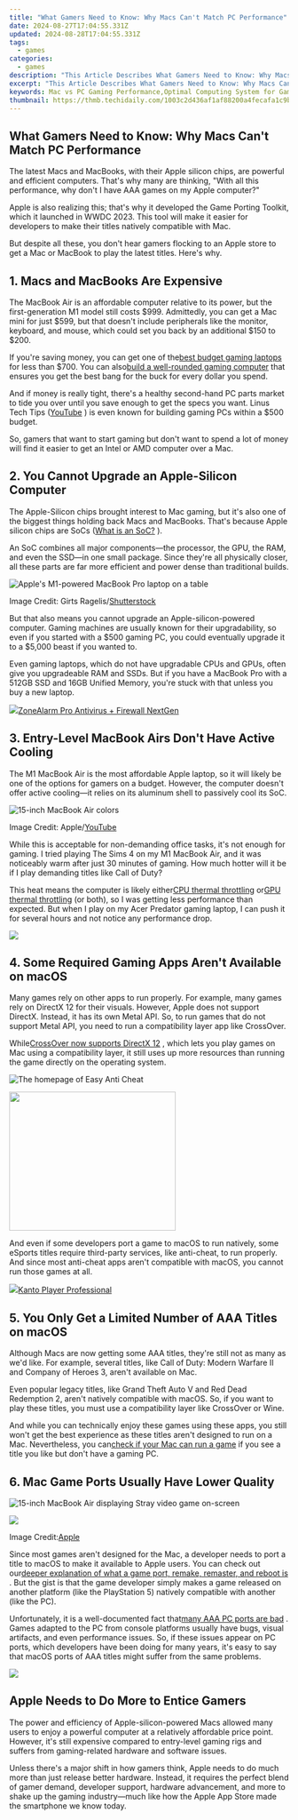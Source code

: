 ```yaml
---
title: "What Gamers Need to Know: Why Macs Can't Match PC Performance"
date: 2024-08-27T17:04:55.331Z
updated: 2024-08-28T17:04:55.331Z
tags:
  - games
categories:
  - games
description: "This Article Describes What Gamers Need to Know: Why Macs Can't Match PC Performance"
excerpt: "This Article Describes What Gamers Need to Know: Why Macs Can't Match PC Performance"
keywords: Mac vs PC Gaming Performance,Optimal Computing System for Gamers,Gaming on Apple Devices Limitations,Comparison of Mac and PC Gaming Capabilities,Enhancing PC Gaming Experience,Top Reasons Why PCs Dominate in Gaming,Performance Differences
thumbnail: https://thmb.techidaily.com/1003c2d436af1af88200a4fecafa1c9b55219d7d2c61adc69cde92d0a51179ae.jpg
---
```


## What Gamers Need to Know: Why Macs Can't Match PC Performance

 The latest Macs and MacBooks, with their Apple silicon chips, are powerful and efficient computers. That's why many are thinking, "With all this performance, why don't I have AAA games on my Apple computer?"

 Apple is also realizing this; that's why it developed the Game Porting Toolkit, which it launched in WWDC 2023\. This tool will make it easier for developers to make their titles natively compatible with Mac.

 But despite all these, you don't hear gamers flocking to an Apple store to get a Mac or MacBook to play the latest titles. Here's why.

## 1\. Macs and MacBooks Are Expensive

 The MacBook Air is an affordable computer relative to its power, but the first-generation M1 model still costs $999\. Admittedly, you can get a Mac mini for just $599, but that doesn't include peripherals like the monitor, keyboard, and mouse, which could set you back by an additional $150 to $200.

 If you're saving money, you can get one of the[best budget gaming laptops](https://www.makeuseof.com/best-budget-gaming-laptops/) for less than $700\. You can also[build a well-rounded gaming computer](https://www.makeuseof.com/well-rounded-pc-buying-guide/) that ensures you get the best bang for the buck for every dollar you spend.

 And if money is really tight, there's a healthy second-hand PC parts market to tide you over until you save enough to get the specs you want. Linus Tech Tips ([YouTube](https://www.youtube.com/watch?v=Xzhp1HTt43M&ab%5Fchannel=LinusTechTips) ) is even known for building gaming PCs within a $500 budget.

 So, gamers that want to start gaming but don't want to spend a lot of money will find it easier to get an Intel or AMD computer over a Mac.

## 2\. You Cannot Upgrade an Apple-Silicon Computer

 The Apple-Silicon chips brought interest to Mac gaming, but it's also one of the biggest things holding back Macs and MacBooks. That's because Apple silicon chips are SoCs ([What is an SoC?](https://www.makeuseof.com/what-is-a-system-on-a-chip-soc/) ).

 An SoC combines all major components—the processor, the GPU, the RAM, and even the SSD—in one small package. Since they're all physically closer, all these parts are far more efficient and power dense than traditional builds.

![Apple's M1-powered MacBook Pro laptop on a table](https://static1.makeuseofimages.com/wordpress/wp-content/uploads/2020/03/Apple_M1_Shutterstock.jpg)

 Image Credit: Girts Ragelis/[Shutterstock](https://www.shutterstock.com/image-photo/riga-latvia-november-18-2020-apple-1856280259)

 But that also means you cannot upgrade an Apple-silicon-powered computer. Gaming machines are usually known for their upgradability, so even if you started with a $500 gaming PC, you could eventually upgrade it to a $5,000 beast if you wanted to.

 Even gaming laptops, which do not have upgradable CPUs and GPUs, often give you upgradeable RAM and SSDs. But if you have a MacBook Pro with a 512GB SSD and 16GB Unified Memory, you're stuck with that unless you buy a new laptop.

<!-- affiliate ads begin -->
<a href="https://estore.zonealarm.com/order/checkout.php?PRODS=38658749&QTY=1&AFFILIATE=108875&CART=1"><img src="https://sc1.checkpoint.com/sc1/za/images/boxes/pa_500.png" border="0">ZoneAlarm Pro Antivirus + Firewall NextGen</a>
<!-- affiliate ads end -->
## 3\. Entry-Level MacBook Airs Don't Have Active Cooling

 The M1 MacBook Air is the most affordable Apple laptop, so it will likely be one of the options for gamers on a budget. However, the computer doesn't offer active cooling—it relies on its aluminum shell to passively cool its SoC.

![15-inch MacBook Air colors](https://static1.makeuseofimages.com/wordpress/wp-content/uploads/2023/06/15-inch-macbook-air-colors.jpg)

 Image Credit: Apple/[YouTube](https://www.youtube.com/watch?v=GYkq9Rgoj8E&t=407s&ab%5Fchannel=Apple)

 While this is acceptable for non-demanding office tasks, it's not enough for gaming. I tried playing The Sims 4 on my M1 MacBook Air, and it was noticeably warm after just 30 minutes of gaming. How much hotter will it be if I play demanding titles like Call of Duty?

 This heat means the computer is likely either[CPU thermal throttling](https://www.makeuseof.com/what-is-cpu-thermal-throttling/) or[GPU thermal throttling](https://www.makeuseof.com/what-is-gpu-thermal-throttling-in-gaming/) (or both), so I was getting less performance than expected. But when I play on my Acer Predator gaming laptop, I can push it for several hours and not notice any performance drop.

<!-- affiliate ads begin -->
<a href="https://store.iobit.com/order/checkout.php?PRODS=4596923&QTY=1&AFFILIATE=108875&CART=1"><img src="https://secure.avangate.com/images/merchant/184260348236f9554fe9375772ff966e/ascscan_468X60.png" border="0"></a>
<!-- affiliate ads end -->
## 4\. Some Required Gaming Apps Aren't Available on macOS

 Many games rely on other apps to run properly. For example, many games rely on DirectX 12 for their visuals. However, Apple does not support DirectX. Instead, it has its own Metal API. So, to run games that do not support Metal API, you need to run a compatibility layer app like CrossOver.

 While[CrossOver now supports DirectX 12](https://www.makeuseof.com/crossover-directx-12-support-future-of-mac-gaming/) , which lets you play games on Mac using a compatibility layer, it still uses up more resources than running the game directly on the operating system.

![The homepage of Easy Anti Cheat](https://static1.makeuseofimages.com/wordpress/wp-content/uploads/2023/05/easy-anti-cheat-3.jpg)

<!-- affiliate ads begin -->
<a href="https://printrendy.pxf.io/c/5597632/1453721/17020" target="_top" id="1453721"><img src="//a.impactradius-go.com/display-ad/17020-1453721" border="0" alt="" width="300" height="250"/></a><img height="0" width="0" src="https://imp.pxf.io/i/5597632/1453721/17020" style="position:absolute;visibility:hidden;" border="0" />
<!-- affiliate ads end -->
 And even if some developers port a game to macOS to run natively, some eSports titles require third-party services, like anti-cheat, to run properly. And since most anti-cheat apps aren't compatible with macOS, you cannot run those games at all.

<!-- affiliate ads begin -->
<a href="https://secure.2checkout.com/order/checkout.php?PRODS=4742929&QTY=1&AFFILIATE=108875&CART=1"><img src="https://secure.avangate.com/images/merchant/e09fdffe648a30658a9657bbed7b2388/products/boxshot(2).png" border="0">Kanto Player Professional</a>
<!-- affiliate ads end -->
## 5\. You Only Get a Limited Number of AAA Titles on macOS

 Although Macs are now getting some AAA titles, they're still not as many as we'd like. For example, several titles, like Call of Duty: Modern Warfare II and Company of Heroes 3, aren't available on Mac.

 Even popular legacy titles, like Grand Theft Auto V and Red Dead Redemption 2, aren't natively compatible with macOS. So, if you want to play these titles, you must use a compatibility layer like CrossOver or Wine.

 And while you can technically enjoy these games using these apps, you still won't get the best experience as these titles aren't designed to run on a Mac. Nevertheless, you can[check if your Mac can run a game](https://www.makeuseof.com/how-to-check-if-your-mac-can-run-a-game/) if you see a title you like but don't have a gaming PC.

## 6\. Mac Game Ports Usually Have Lower Quality

![15-inch MacBook Air displaying Stray video game on-screen](https://static1.makeuseofimages.com/wordpress/wp-content/uploads/2023/06/15-inch-macbook-air-displaying-stray-video-game-on-screen.jpg)

<!-- affiliate ads begin -->
<a href="https://secure.2checkout.com/order/checkout.php?PRODS=4940317&QTY=1&AFFILIATE=108875&CART=1"><img src="https://secure.avangate.com/images/merchant/333ac5d90817d69113471fbb6e531bee/sps-partnership-728x90eng.png" border="0"></a>
<!-- affiliate ads end -->
 Image Credit:[Apple](https://www.apple.com/newsroom/2023/06/apple-introduces-the-15-inch-macbook-air/)

 Since most games aren't designed for the Mac, a developer needs to port a title to macOS to make it available to Apple users. You can check out our[deeper explanation of what a game port, remake, remaster, and reboot is](https://www.makeuseof.com/video-game-ports-remakes-remasters-reboots/) . But the gist is that the game developer simply makes a game released on another platform (like the PlayStation 5) natively compatible with another (like the PC).

 Unfortunately, it is a well-documented fact that[many AAA PC ports are bad](https://www.makeuseof.com/why-aaa-pc-ports-bad/) . Games adapted to the PC from console platforms usually have bugs, visual artifacts, and even performance issues. So, if these issues appear on PC ports, which developers have been doing for many years, it's easy to say that macOS ports of AAA titles might suffer from the same problems.

<!-- affiliate ads begin -->
<a href="https://secure.2checkout.com/order/checkout.php?PRODS=3851655&QTY=1&AFFILIATE=108875&CART=1"><img src="http://www.aiseesoft.com/avangate/30p/banner.jpg" border="0"></a>
<!-- affiliate ads end -->
## Apple Needs to Do More to Entice Gamers

 The power and efficiency of Apple-silicon-powered Macs allowed many users to enjoy a powerful computer at a relatively affordable price point. However, it's still expensive compared to entry-level gaming rigs and suffers from gaming-related hardware and software issues.

 Unless there's a major shift in how gamers think, Apple needs to do much more than just release better hardware. Instead, it requires the perfect blend of gamer demand, developer support, hardware advancement, and more to shake up the gaming industry—much like how the Apple App Store made the smartphone we know today.


<ins class="adsbygoogle"
     style="display:block"
     data-ad-format="autorelaxed"
     data-ad-client="ca-pub-7571918770474297"
     data-ad-slot="1223367746"></ins>



<ins class="adsbygoogle"
     style="display:block"
     data-ad-client="ca-pub-7571918770474297"
     data-ad-slot="8358498916"
     data-ad-format="auto"
     data-full-width-responsive="true"></ins>


